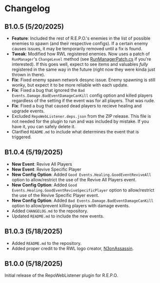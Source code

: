 # Changelog

## B1.0.5 (5/20/2025)

- **Feature**: Included the rest of R.E.P.O.'s enemies in the list of possible enemies to spawn (and their respective configs). If a certain enemy causes issues, it may be temporarily removed until a fix is found.
- **Tweak**: Modified how RWL registered enemies. Now uses a patch of ``RunManager``'s ``ChangeLevel`` method (see [RunManagerPatch.cs](https://github.com/PencilFoxStudios/REPOWebListener/blob/main/RunManagerPatch.cs) if you're interested). If this goes well, expect to see items and valuables *fully* registered in the same way in the future (right now they were kinda just thrown in there).
- **Fix**: Fixed enemy spawn network desync issue. Enemy spawning is still wonky, but expect it to be more reliable with each update.
- **Fix**: Fixed a bug that ignored the ``Bad Events.Damage.BadEventDamageCanKill`` config option and killed players regardless of the setting if the event was for all players. That was rude.
- **Fix**: Fixed a bug that caused dead players to recieve healing and upgrade events.
- Excluded ``RepoWebListener.deps.json`` from the ZIP release. This file is not needed for the plugin to run and was included by mistake. If you have it, you can safely delete it.
- Clarified ``README.md`` to include what determines the event that is triggered.

## B1.0.4 (5/19/2025)

- **New Event**: Revive All Players
- **New Event**: Revive Specific Player
- **New Config Option**: Added `Good Events.Healing.GoodEventReviveAll` option to allow/restrict the use of the Revive All Players event.
- **New Config Option**: Added `Good Events.Healing.GoodEventReviveSpecificPlayer` option to allow/restrict the use of the Revive Specific Player event.
- **New Config Option**: Added `Bad Events.Damage.BadEventDamageCanKill` option to allow/prevent killing players with damage events.
- Added ``CHANGELOG.md`` to the repository.
- Updated ``README.md`` to include the new events.

## B1.0.3 (5/18/2025)

- Added ``README.md`` to the repository.
- Added proper credit to the RWL logo creator, [N3onAssassin](https://bsky.app/profile/n3onassassin.bsky.social).

## B1.0.0 (5/18/2025)

Initial release of the RepoWebListener plugin for R.E.P.O.